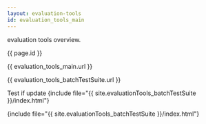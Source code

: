 ```yaml
---
layout: evaluation-tools
id: evaluation_tools_main
---
```


evaluation tools overview.  

{{ page.id }}

{{ evaluation_tools_main.url }}  

{{ evaluation_tools_batchTestSuite.url }}  

Test if update
{include file="{{ site.evaluationTools_batchTestSuite }}/index.html"}

<head>
    <meta charset="utf-8" />
    <!--import引入-->
    <link rel="import" href="{{ site.evaluationTools_batchTestSuite }}index.html=" id="page1"/>
</head>

<script type="text/javascript">
    document.write(page1.import.body.innerHTML);
</script>

{include file="{{ site.evaluationTools_batchTestSuite }}/index.html"}  

<include src="{{ site.evaluationTools_batchTestSuite }}/index.html"></include>
